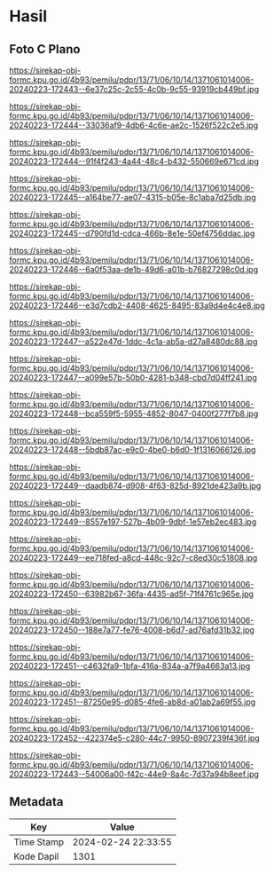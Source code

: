 # Hasil

## Foto C Plano

https://sirekap-obj-formc.kpu.go.id/4b93/pemilu/pdpr/13/71/06/10/14/1371061014006-20240223-172443--6e37c25c-2c55-4c0b-9c55-93919cb449bf.jpg

https://sirekap-obj-formc.kpu.go.id/4b93/pemilu/pdpr/13/71/06/10/14/1371061014006-20240223-172444--33036af9-4db6-4c6e-ae2c-1526f522c2e5.jpg

https://sirekap-obj-formc.kpu.go.id/4b93/pemilu/pdpr/13/71/06/10/14/1371061014006-20240223-172444--91f4f243-4a44-48c4-b432-550669e671cd.jpg

https://sirekap-obj-formc.kpu.go.id/4b93/pemilu/pdpr/13/71/06/10/14/1371061014006-20240223-172445--a164be77-ae07-4315-b05e-8c1aba7d25db.jpg

https://sirekap-obj-formc.kpu.go.id/4b93/pemilu/pdpr/13/71/06/10/14/1371061014006-20240223-172445--d790fd1d-cdca-466b-8e1e-50ef4756ddac.jpg

https://sirekap-obj-formc.kpu.go.id/4b93/pemilu/pdpr/13/71/06/10/14/1371061014006-20240223-172446--6a0f53aa-de1b-49d6-a01b-b76827298c0d.jpg

https://sirekap-obj-formc.kpu.go.id/4b93/pemilu/pdpr/13/71/06/10/14/1371061014006-20240223-172446--e3d7cdb2-4408-4625-8495-83a9d4e4c4e8.jpg

https://sirekap-obj-formc.kpu.go.id/4b93/pemilu/pdpr/13/71/06/10/14/1371061014006-20240223-172447--a522e47d-1ddc-4c1a-ab5a-d27a8480dc88.jpg

https://sirekap-obj-formc.kpu.go.id/4b93/pemilu/pdpr/13/71/06/10/14/1371061014006-20240223-172447--a099e57b-50b0-4281-b348-cbd7d04ff241.jpg

https://sirekap-obj-formc.kpu.go.id/4b93/pemilu/pdpr/13/71/06/10/14/1371061014006-20240223-172448--bca559f5-5955-4852-8047-0400f277f7b8.jpg

https://sirekap-obj-formc.kpu.go.id/4b93/pemilu/pdpr/13/71/06/10/14/1371061014006-20240223-172448--5bdb87ac-e9c0-4be0-b6d0-1f1316066126.jpg

https://sirekap-obj-formc.kpu.go.id/4b93/pemilu/pdpr/13/71/06/10/14/1371061014006-20240223-172449--daadb874-d908-4f63-825d-8921de423a9b.jpg

https://sirekap-obj-formc.kpu.go.id/4b93/pemilu/pdpr/13/71/06/10/14/1371061014006-20240223-172449--8557e197-527b-4b09-9dbf-1e57eb2ec483.jpg

https://sirekap-obj-formc.kpu.go.id/4b93/pemilu/pdpr/13/71/06/10/14/1371061014006-20240223-172449--ee718fed-a8cd-448c-92c7-c8ed30c51808.jpg

https://sirekap-obj-formc.kpu.go.id/4b93/pemilu/pdpr/13/71/06/10/14/1371061014006-20240223-172450--63982b67-36fa-4435-ad5f-71f4761c965e.jpg

https://sirekap-obj-formc.kpu.go.id/4b93/pemilu/pdpr/13/71/06/10/14/1371061014006-20240223-172450--188e7a77-fe76-4008-b6d7-ad76afd31b32.jpg

https://sirekap-obj-formc.kpu.go.id/4b93/pemilu/pdpr/13/71/06/10/14/1371061014006-20240223-172451--c4632fa9-1bfa-416a-834a-a7f9a4663a13.jpg

https://sirekap-obj-formc.kpu.go.id/4b93/pemilu/pdpr/13/71/06/10/14/1371061014006-20240223-172451--87250e95-d085-4fe6-ab8d-a01ab2a69f55.jpg

https://sirekap-obj-formc.kpu.go.id/4b93/pemilu/pdpr/13/71/06/10/14/1371061014006-20240223-172452--422374e5-c280-44c7-9950-8907239f436f.jpg

https://sirekap-obj-formc.kpu.go.id/4b93/pemilu/pdpr/13/71/06/10/14/1371061014006-20240223-172443--54006a00-f42c-44e9-8a4c-7d37a94b8eef.jpg


## Metadata

| Key        | Value               |
| ---------- | ------------------- |
| Time Stamp | 2024-02-24 22:33:55 |
| Kode Dapil | 1301                |



